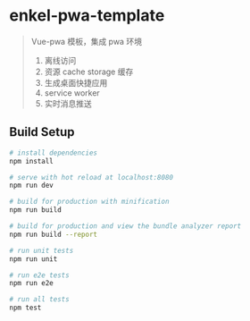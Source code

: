 # enkel-pwa-template

> Vue-pwa 模板，集成 pwa 环境
>
> 1. 离线访问
> 2. 资源 cache storage 缓存
> 3. 生成桌面快捷应用
> 4. service worker
> 5. 实时消息推送

## Build Setup

```bash
# install dependencies
npm install

# serve with hot reload at localhost:8080
npm run dev

# build for production with minification
npm run build

# build for production and view the bundle analyzer report
npm run build --report

# run unit tests
npm run unit

# run e2e tests
npm run e2e

# run all tests
npm test
```

